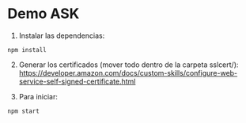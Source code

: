 # Demo ASK

1. Instalar las dependencias:
```
npm install
```

2. Generar los certificados (mover todo dentro de la carpeta sslcert/): https://developer.amazon.com/docs/custom-skills/configure-web-service-self-signed-certificate.html

3. Para iniciar:
```
npm start
```